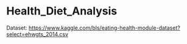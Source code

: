 # Health_Diet_Analysis

Dataset: https://www.kaggle.com/bls/eating-health-module-dataset?select=ehwgts_2014.csv

